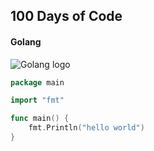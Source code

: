 ## 100 Days of Code
#### Golang

![Golang logo](https://blog.golang.org/go-brand/logos.jpg)

```go
package main

import "fmt"

func main() {
    fmt.Println("hello world")
}
```